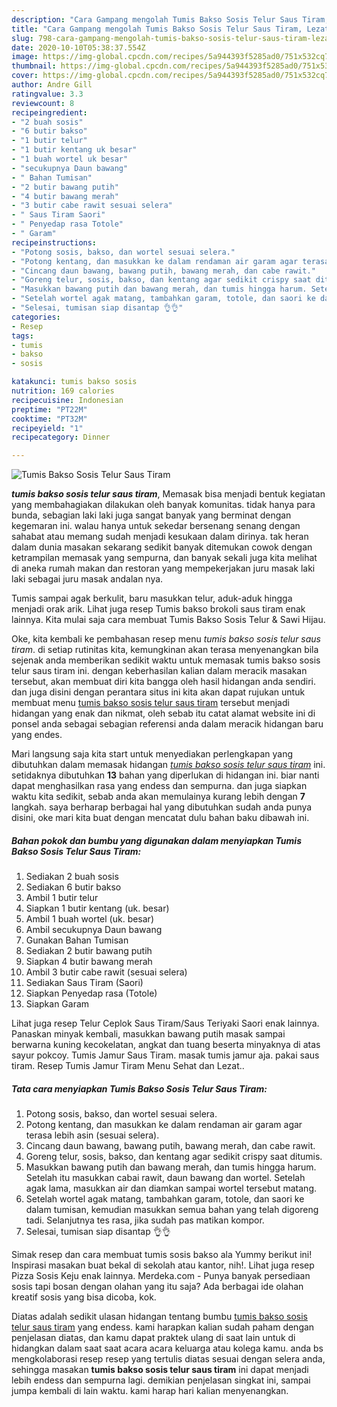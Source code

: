 ```yaml
---
description: "Cara Gampang mengolah Tumis Bakso Sosis Telur Saus Tiram, Lezat Sekali"
title: "Cara Gampang mengolah Tumis Bakso Sosis Telur Saus Tiram, Lezat Sekali"
slug: 798-cara-gampang-mengolah-tumis-bakso-sosis-telur-saus-tiram-lezat-sekali
date: 2020-10-10T05:38:37.554Z
image: https://img-global.cpcdn.com/recipes/5a944393f5285ad0/751x532cq70/tumis-bakso-sosis-telur-saus-tiram-foto-resep-utama.jpg
thumbnail: https://img-global.cpcdn.com/recipes/5a944393f5285ad0/751x532cq70/tumis-bakso-sosis-telur-saus-tiram-foto-resep-utama.jpg
cover: https://img-global.cpcdn.com/recipes/5a944393f5285ad0/751x532cq70/tumis-bakso-sosis-telur-saus-tiram-foto-resep-utama.jpg
author: Andre Gill
ratingvalue: 3.3
reviewcount: 8
recipeingredient:
- "2 buah sosis"
- "6 butir bakso"
- "1 butir telur"
- "1 butir kentang uk besar"
- "1 buah wortel uk besar"
- "secukupnya Daun bawang"
- " Bahan Tumisan"
- "2 butir bawang putih"
- "4 butir bawang merah"
- "3 butir cabe rawit sesuai selera"
- " Saus Tiram Saori"
- " Penyedap rasa Totole"
- " Garam"
recipeinstructions:
- "Potong sosis, bakso, dan wortel sesuai selera."
- "Potong kentang, dan masukkan ke dalam rendaman air garam agar terasa lebih asin (sesuai selera)."
- "Cincang daun bawang, bawang putih, bawang merah, dan cabe rawit."
- "Goreng telur, sosis, bakso, dan kentang agar sedikit crispy saat ditumis."
- "Masukkan bawang putih dan bawang merah, dan tumis hingga harum. Setelah itu masukkan cabai rawit, daun bawang dan wortel. Setelah agak lama, masukkan air dan diamkan sampai wortel tersebut matang."
- "Setelah wortel agak matang, tambahkan garam, totole, dan saori ke dalam tumisan, kemudian masukkan semua bahan yang telah digoreng tadi. Selanjutnya tes rasa, jika sudah pas matikan kompor."
- "Selesai, tumisan siap disantap 👌👌"
categories:
- Resep
tags:
- tumis
- bakso
- sosis

katakunci: tumis bakso sosis 
nutrition: 169 calories
recipecuisine: Indonesian
preptime: "PT22M"
cooktime: "PT32M"
recipeyield: "1"
recipecategory: Dinner

---
```



![Tumis Bakso Sosis Telur Saus Tiram](https://img-global.cpcdn.com/recipes/5a944393f5285ad0/751x532cq70/tumis-bakso-sosis-telur-saus-tiram-foto-resep-utama.jpg)

<b><i>tumis bakso sosis telur saus tiram</i></b>, Memasak bisa menjadi bentuk kegiatan yang membahagiakan dilakukan oleh banyak komunitas. tidak hanya para bunda, sebagian laki laki juga sangat banyak yang berminat dengan kegemaran ini. walau hanya untuk sekedar bersenang senang dengan sahabat atau memang sudah menjadi kesukaan dalam dirinya. tak heran dalam dunia masakan sekarang sedikit banyak ditemukan cowok dengan ketrampilan memasak yang sempurna, dan banyak sekali juga kita melihat di aneka rumah makan dan restoran yang mempekerjakan juru masak laki laki sebagai juru masak andalan nya.

Tumis sampai agak berkulit, baru masukkan telur, aduk-aduk hingga menjadi orak arik. Lihat juga resep Tumis bakso brokoli saus tiram enak lainnya. Kita mulai saja cara membuat Tumis Bakso Sosis Telur &amp; Sawi Hijau.

Oke, kita kembali ke pembahasan resep menu <i>tumis bakso sosis telur saus tiram</i>. di setiap rutinitas kita, kemungkinan akan terasa menyenangkan bila sejenak anda memberikan sedikit waktu untuk memasak tumis bakso sosis telur saus tiram ini. dengan keberhasilan kalian dalam meracik masakan tersebut, akan membuat diri kita bangga oleh hasil hidangan anda sendiri. dan juga disini dengan perantara situs ini kita akan dapat rujukan untuk membuat menu <u>tumis bakso sosis telur saus tiram</u> tersebut menjadi hidangan yang enak dan nikmat, oleh sebab itu catat alamat website ini di ponsel anda sebagai sebagian referensi anda dalam meracik hidangan baru yang endes.


Mari langsung saja kita start untuk menyediakan perlengkapan yang dibutuhkan dalam memasak hidangan <u><i>tumis bakso sosis telur saus tiram</i></u> ini. setidaknya dibutuhkan <b>13</b> bahan yang diperlukan di hidangan ini. biar nanti dapat menghasilkan rasa yang endess dan sempurna. dan juga siapkan waktu kita sedikit, sebab anda akan memulainya kurang lebih dengan <b>7</b> langkah. saya berharap berbagai hal yang dibutuhkan sudah anda punya disini, oke mari kita buat dengan mencatat dulu bahan baku dibawah ini.

<!--inarticleads1-->

##### Bahan pokok dan bumbu yang digunakan dalam menyiapkan Tumis Bakso Sosis Telur Saus Tiram:

1. Sediakan 2 buah sosis
1. Sediakan 6 butir bakso
1. Ambil 1 butir telur
1. Siapkan 1 butir kentang (uk. besar)
1. Ambil 1 buah wortel (uk. besar)
1. Ambil secukupnya Daun bawang
1. Gunakan  Bahan Tumisan
1. Sediakan 2 butir bawang putih
1. Siapkan 4 butir bawang merah
1. Ambil 3 butir cabe rawit (sesuai selera)
1. Sediakan  Saus Tiram (Saori)
1. Siapkan  Penyedap rasa (Totole)
1. Siapkan  Garam


Lihat juga resep Telur Ceplok Saus Tiram/Saus Teriyaki Saori enak lainnya. Panaskan minyak kembali, masukkan bawang putih masak sampai berwarna kuning kecokelatan, angkat dan tuang beserta minyaknya di atas sayur pokcoy. Tumis Jamur Saus Tiram. masak tumis jamur aja. pakai saus tiram. Resep Tumis Jamur Tiram Menu Sehat dan Lezat.. 

<!--inarticleads2-->

##### Tata cara menyiapkan Tumis Bakso Sosis Telur Saus Tiram:

1. Potong sosis, bakso, dan wortel sesuai selera.
1. Potong kentang, dan masukkan ke dalam rendaman air garam agar terasa lebih asin (sesuai selera).
1. Cincang daun bawang, bawang putih, bawang merah, dan cabe rawit.
1. Goreng telur, sosis, bakso, dan kentang agar sedikit crispy saat ditumis.
1. Masukkan bawang putih dan bawang merah, dan tumis hingga harum. Setelah itu masukkan cabai rawit, daun bawang dan wortel. Setelah agak lama, masukkan air dan diamkan sampai wortel tersebut matang.
1. Setelah wortel agak matang, tambahkan garam, totole, dan saori ke dalam tumisan, kemudian masukkan semua bahan yang telah digoreng tadi. Selanjutnya tes rasa, jika sudah pas matikan kompor.
1. Selesai, tumisan siap disantap 👌👌


Simak resep dan cara membuat tumis sosis bakso ala Yummy berikut ini! Inspirasi masakan buat bekal di sekolah atau kantor, nih!. Lihat juga resep Pizza Sosis Keju enak lainnya. Merdeka.com - Punya banyak persediaan sosis tapi bosan dengan olahan yang itu saja? Ada berbagai ide olahan kreatif sosis yang bisa dicoba, kok. 

Diatas adalah sedikit ulasan hidangan tentang bumbu <u>tumis bakso sosis telur saus tiram</u> yang endess. kami harapkan kalian sudah paham dengan penjelasan diatas, dan kamu dapat praktek ulang di saat lain untuk di hidangkan dalam saat saat acara acara keluarga atau kolega kamu. anda bs mengkolaborasi resep resep yang tertulis diatas sesuai dengan selera anda, sehingga masakan <b>tumis bakso sosis telur saus tiram</b> ini dapat menjadi lebih endess dan sempurna lagi. demikian penjelasan singkat ini, sampai jumpa kembali di lain waktu. kami harap hari kalian menyenangkan.
